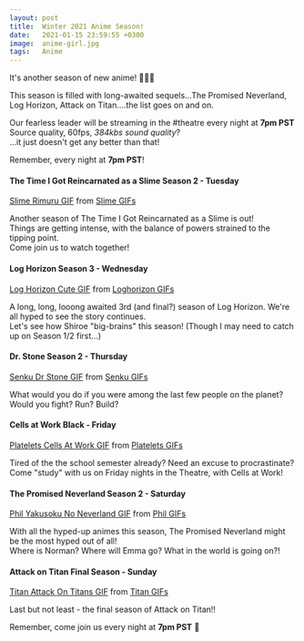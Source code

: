 ```yaml
---
layout: post
title:  Winter 2021 Anime Season!
date:   2021-01-15 23:59:55 +0300
image:  anime-girl.jpg
tags:   Anime
---
```


It's another season of new anime! 🎉🎉🎉

This season is filled with long-awaited sequels...The Promised Neverland, Log Horizon, Attack on Titan....the list goes on and on.

Our fearless leader will be streaming in the #theatre every night at **7pm PST**  
Source quality, 60fps, *384kbs sound quality*?  
...it just doesn't get any better than that! 

Remember, every night at **7pm PST**!

#### The Time I Got Reincarnated as a Slime Season 2 - Tuesday

<div class="tenor-gif-embed" data-postid="12925846" data-share-method="host" data-width="100%" data-aspect-ratio="1.7777777777777777"><a href="https://tenor.com/view/slime-rimuru-jump-gif-12925846">Slime Rimuru GIF</a> from <a href="https://tenor.com/search/slime-gifs">Slime GIFs</a></div><script type="text/javascript" async src="https://tenor.com/embed.js"></script>  
  
Another season of The Time I Got Reincarnated as a Slime is out!  
Things are getting intense, with the balance of powers strained to the tipping point.  
Come join us to watch together!  

#### Log Horizon Season 3 - Wednesday

<div class="tenor-gif-embed" data-postid="16161407" data-share-method="host" data-width="100%" data-aspect-ratio="1.7913669064748199"><a href="https://tenor.com/view/log-horizon-cute-blush-kawaii-moe-gif-16161407">Log Horizon Cute GIF</a> from <a href="https://tenor.com/search/loghorizon-gifs">Loghorizon GIFs</a></div><script type="text/javascript" async src="https://tenor.com/embed.js"></script>  
  
A long, long, looong awaited 3rd (and final?) season of Log Horizon. We're all hyped to see the story continues.  
Let's see how Shiroe "big-brains" this season!  (Though I may need to catch up on Season 1/2 first...)

#### Dr. Stone Season 2 - Thursday

<div class="tenor-gif-embed" data-postid="16508113" data-share-method="host" data-width="100%" data-aspect-ratio="1.7978339350180503"><a href="https://tenor.com/view/senku-dr-stone-get-excited-anime-fire-gif-16508113">Senku Dr Stone GIF</a> from <a href="https://tenor.com/search/senku-gifs">Senku GIFs</a></div><script type="text/javascript" async src="https://tenor.com/embed.js"></script>  
  
What would you do if you were among the last few people on the planet?  
Would you fight? Run? Build?  

#### Cells at Work Black - Friday

<div class="tenor-gif-embed" data-postid="12300743" data-share-method="host" data-width="100%" data-aspect-ratio="1.7913669064748199"><a href="https://tenor.com/view/platelets-cells-at-work-gif-12300743">Platelets Cells At Work GIF</a> from <a href="https://tenor.com/search/platelets-gifs">Platelets GIFs</a></div><script type="text/javascript" async src="https://tenor.com/embed.js"></script>  
  
Tired of the the school semester already? Need an excuse to procrastinate?  
Come "study" with us on Friday nights in the Theatre, with Cells at Work!  


#### The Promised Neverland Season 2  -  Saturday

<div class="tenor-gif-embed" data-postid="13279352" data-share-method="host" data-width="100%" data-aspect-ratio="1.8721804511278197"><a href="https://tenor.com/view/phil-yakusoku-no-neverland-the-promised-neverland-anime-animes-gif-13279352">Phil Yakusoku No Neverland GIF</a> from <a href="https://tenor.com/search/phil-gifs">Phil GIFs</a></div><script type="text/javascript" async src="https://tenor.com/embed.js"></script>  
  
With all the hyped-up animes this season, The Promised Neverland might be the most hyped out of all!  
Where is Norman? Where will Emma go? What in the world is going on?!  


#### Attack on Titan Final Season - Sunday

<div class="tenor-gif-embed" data-postid="14301779" data-share-method="host" data-width="100%" data-aspect-ratio="1.7913669064748199"><a href="https://tenor.com/view/titan-attack-on-titans-eren-yeager-eren-gif-14301779">Titan Attack On Titans GIF</a> from <a href="https://tenor.com/search/titan-gifs">Titan GIFs</a></div><script type="text/javascript" async src="https://tenor.com/embed.js"></script>  
  
Last but not least - the final season of Attack on Titan!!  

Remember, come join us every night at **7pm PST** 🎉













